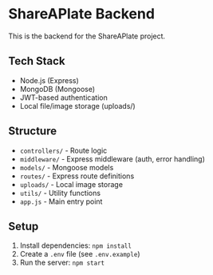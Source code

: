 # ShareAPlate Backend

This is the backend for the ShareAPlate project.

## Tech Stack
- Node.js (Express)
- MongoDB (Mongoose)
- JWT-based authentication
- Local file/image storage (uploads/)

## Structure
- `controllers/` - Route logic
- `middleware/` - Express middleware (auth, error handling)
- `models/` - Mongoose models
- `routes/` - Express route definitions
- `uploads/` - Local image storage
- `utils/` - Utility functions
- `app.js` - Main entry point

## Setup
1. Install dependencies: `npm install`
2. Create a `.env` file (see `.env.example`)
3. Run the server: `npm start` 